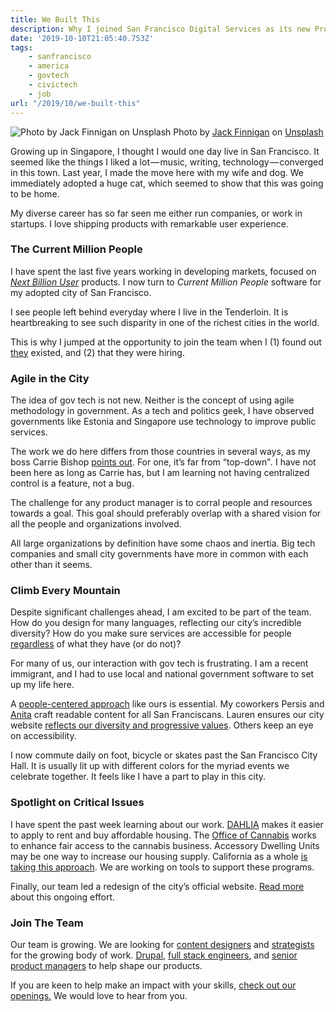 ```yaml
---
title: We Built This
description: Why I joined San Francisco Digital Services as its new Product Director
date: '2019-10-10T21:05:40.753Z'
tags:
    - sanfrancisco
    - america
    - govtech
    - civictech
    - job
url: "/2019/10/we-built-this"
---
```


![Photo by [Jack Finnigan](https://unsplash.com/@jackofallstreets?utm_source=unsplash&utm_medium=referral&utm_content=creditCopyText) on [Unsplash](https://unsplash.com/s/photos/san-francisco?utm_source=unsplash&utm_medium=referral&utm_content=creditCopyText)](https://cdn-images-1.medium.com/max/800/1*AvDuYJPO13Cf1cIxQpFNGw.jpeg)
Photo by [Jack Finnigan](https://unsplash.com/@jackofallstreets?utm_source=unsplash&utm_medium=referral&utm_content=creditCopyText) on [Unsplash](https://unsplash.com/s/photos/san-francisco?utm_source=unsplash&utm_medium=referral&utm_content=creditCopyText)

Growing up in Singapore, I thought I would one day live in San Francisco. It seemed like the things I liked a lot — music, writing, technology — converged in this town. Last year, I made the move here with my wife and dog. We immediately adopted a huge cat, which seemed to show that this was going to be home.

My diverse career has so far seen me either run companies, or work in startups. I love shipping products with remarkable user experience.

### The Current Million People

I have spent the last five years working in developing markets, focused on [_Next Billion User_](https://techcrunch.com/2019/03/08/who-are-the-next-billion-users-and-what-do-they-want/) products. I now turn to _Current Million People_ software for my adopted city of San Francisco.

I see people left behind everyday where I live in the Tenderloin. It is heartbreaking to see such disparity in one of the richest cities in the world.

This is why I jumped at the opportunity to join the team when I (1) found out [they](https://digitalservices.sfgov.org/) existed, and (2) that they were hiring.

### Agile in the City

The idea of gov tech is not new. Neither is the concept of using agile methodology in government. As a tech and politics geek, I have observed governments like Estonia and Singapore use technology to improve public services.

The work we do here differs from those countries in several ways, as my boss Carrie Bishop [points out](https://medium.com/the-service-gazette/the-same-but-different-9981416e0905). For one, it’s far from “top-down”_._ I have not been here as long as Carrie has, but I am learning not having centralized control is a feature, not a bug.

The challenge for any product manager is to corral people and resources towards a goal. This goal should preferably overlap with a shared vision for all the people and organizations involved.

All large organizations by definition have some chaos and inertia. Big tech companies and small city governments have more in common with each other than it seems.

### Climb Every Mountain

Despite significant challenges ahead, I am excited to be part of the team. How do you design for many languages, reflecting our city’s incredible diversity? How do you make sure services are accessible for people [regardless](https://medium.com/san-francisco-digital-services/designing-for-equity-d5207741c628) of what they have (or do not)?

For many of us, our interaction with gov tech is frustrating. I am a recent immigrant, and I had to use local and national government software to set up my life here.

A [people-centered approach](https://digitalservices.sfgov.org/strategy/) like ours is essential. My coworkers Persis and [Anita](https://medium.com/san-francisco-digital-services/making-content-user-centered-at-digital-services-1bc85b14c564) craft readable content for all San Franciscans. Lauren ensures our city website [reflects our diversity and progressive values](https://medium.com/san-francisco-digital-services/designing-principles-for-san-franciscos-city-website-e7a6ca9ce18a). Others keep an eye on accessibility.

I now commute daily on foot, bicycle or skates past the San Francisco City Hall. It is usually lit up with different colors for the myriad events we celebrate together. It feels like I have a part to play in this city.

### Spotlight on Critical Issues

I have spent the past week learning about our work. [DAHLIA](https://housing.sfgov.org) makes it easier to apply to rent and buy affordable housing. The [Office of Cannabis](https://www.sf.gov/departments/office-cannabis) works to enhance fair access to the cannabis business. Accessory Dwelling Units may be one way to increase our housing supply. California as a whole [is taking this approach](https://www.sacbee.com/news/politics-government/capitol-alert/article235955617.html). We are working on tools to support these programs.

Finally, our team led a redesign of the city’s official website. [Read more](https://sf.gov/about-this-website) about this ongoing effort.

### Join The Team

Our team is growing. We are looking for [content designers](https://digitalservices.sfgov.org/joinus/#op-353916-bilingual-content-designer) and [strategists](https://digitalservices.sfgov.org/joinus/#op-350691-senior-content-strategist) for the growing body of work. [Drupal,](https://digitalservices.sfgov.org/joinus/#op-339819-senior-drupal-engineer) [full stack engineers](https://digitalservices.sfgov.org/joinus/#op-339800-senior-full-stack-engineer), and [senior product managers](https://digitalservices.sfgov.org/joinus/#op-339802-senior-product-manager) to help shape our products.

If you are keen to help make an impact with your skills, [check out our openings.](https://digitalservices.sfgov.org/joinus) We would love to hear from you.
